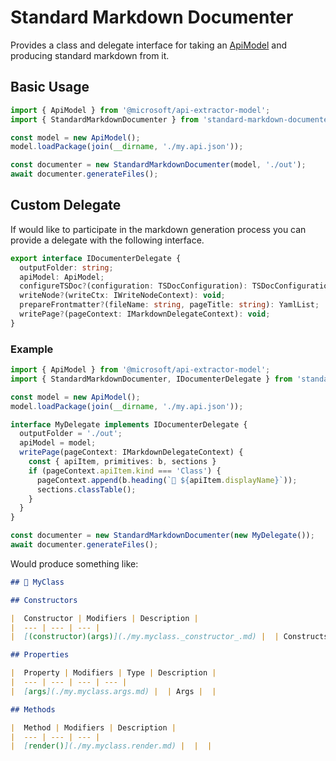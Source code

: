 # Standard Markdown Documenter


Provides a class and delegate interface for taking an [ApiModel](https://rushstack.io/pages/api/api-extractor-model.apimodel/) and producing standard markdown from it.

## Basic Usage

```ts
import { ApiModel } from '@microsoft/api-extractor-model';
import { StandardMarkdownDocumenter } from 'standard-markdown-documenter';

const model = new ApiModel();
model.loadPackage(join(__dirname, './my.api.json'));

const documenter = new StandardMarkdownDocumenter(model, './out');
await documenter.generateFiles();
```

## Custom Delegate

If would like to participate in the markdown generation process you can provide a delegate with the following interface.

```ts
export interface IDocumenterDelegate {
  outputFolder: string;
  apiModel: ApiModel;
  configureTSDoc?(configuration: TSDocConfiguration): TSDocConfiguration;
  writeNode?(writeCtx: IWriteNodeContext): void;
  prepareFrontmatter?(fileName: string, pageTitle: string): YamlList;
  writePage?(pageContext: IMarkdownDelegateContext): void;
}
```

### Example

```ts
import { ApiModel } from '@microsoft/api-extractor-model';
import { StandardMarkdownDocumenter, IDocumenterDelegate } from 'standard-markdown-documenter';

const model = new ApiModel();
model.loadPackage(join(__dirname, './my.api.json'));

interface MyDelegate implements IDocumenterDelegate {
  outputFolder = './out';
  apiModel = model;
  writePage(pageContext: IMarkdownDelegateContext) {
    const { apiItem, primitives: b, sections }
    if (pageContext.apiItem.kind === 'Class') {
      pageContext.append(b.heading(`🎉 ${apiItem.displayName}`));
      sections.classTable();
    }
  }
}

const documenter = new StandardMarkdownDocumenter(new MyDelegate());
await documenter.generateFiles();
```

Would produce something like:

```markdown
## 🎉 MyClass

## Constructors

|  Constructor | Modifiers | Description |
|  --- | --- | --- |
|  [(constructor)(args)](./my.myclass._constructor_.md) |  | Constructs a new instance of the <code>MyClass</code> class |

## Properties

|  Property | Modifiers | Type | Description |
|  --- | --- | --- | --- |
|  [args](./my.myclass.args.md) |  | Args |  |

## Methods

|  Method | Modifiers | Description |
|  --- | --- | --- |
|  [render()](./my.myclass.render.md) |  |  |
```